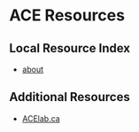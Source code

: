 # ACE Resources
 
## Local Resource Index
 
* [about](../help/about/index.html)
 
## Additional Resources
 
* [ACElab.ca](https://acelab.ca/)
 
